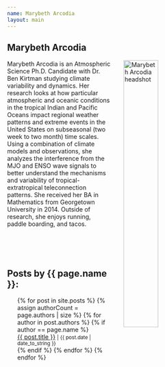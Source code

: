 ```yaml
---
name: Marybeth Arcodia
layout: main
---
```


<article class="article-page">
  <div class="page-content">
    <h2>Marybeth Arcodia</h2>
    <p><img src="{{ site.url }}/assets/img/Arcodia_headshot.png" alt="Marybeth Arcodia headshot" width="40%" align="right" hspace="30">Marybeth Arcodia is an Atmospheric Science Ph.D. Candidate with Dr. Ben Kirtman studying climate variability and dynamics. Her research looks at how particular atmospheric and oceanic conditions in the tropical Indian and Pacific Oceans impact regional weather patterns and extreme events in the United States on subseasonal (two week to two month) time scales. Using a combination of climate models and observations, she analyzes the interference from the MJO and ENSO wave signals to better understand the mechanisms and variability of tropical-extratropical teleconnection patterns. She received her BA in Mathematics from Georgetown University in 2014. Outside of research, she enjoys running, paddle boarding, and tacos. </p>
    <a href="https://twitter.com/mbarcodia" target="_blank"><i class="fa fa-twitter" aria-hidden="true"></i></a><br><br><br>
    <h2>Posts by {{ page.name }}:</h2>
    <ul>
    {% for post in site.posts %}
      {% assign authorCount = page.authors | size %}
      {% for author in post.authors %}
        {% if author == page.name %}
          <div class="tag-list">
            <span><a href="{{ site.baseurl }}{{ post.url }}">{{ post.title }}</a></span>
            <small><span>| {{ post.date | date_to_string }}</span></small>
          </div>
        {% endif %}
      {% endfor %}
    {% endfor %}
    </ul>
  </div> <!-- End Page Content -->
</article> <!-- End Article Page -->

